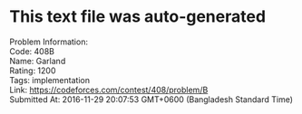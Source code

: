 # This text file was auto-generated  
  
Problem Information:  
Code: 408B  
Name: Garland  
Rating: 1200  
Tags: implementation  
Link: https://codeforces.com/contest/408/problem/B  
Submitted At: 2016-11-29 20:07:53 GMT+0600 (Bangladesh Standard Time)  
